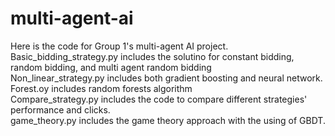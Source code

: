 # multi-agent-ai

Here is the code for Group 1's multi-agent AI project.   
Basic_bidding_strategy.py includes the solutino for constant bidding, random bidding, and multi agent random bidding   
Non_linear_strategy.py includes both gradient boosting and neural network.   
Forest.oy includes random forests algorithm   
Compare_strategy.py includes the code to compare different strategies' performance and clicks.   
game_theory.py includes the game theory approach with the using of GBDT.   
